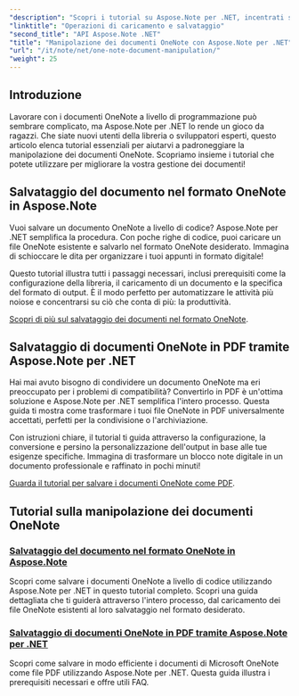 ```yaml
---
"description": "Scopri i tutorial su Aspose.Note per .NET, incentrati sulla creazione, il salvataggio e la conversione di documenti OneNote con esempi pratici e facili da seguire e FAQ."
"linktitle": "Operazioni di caricamento e salvataggio"
"second_title": "API Aspose.Note .NET"
"title": "Manipolazione dei documenti OneNote con Aspose.Note per .NET"
"url": "/it/note/net/one-note-document-manipulation/"
"weight": 25
---
```


## Introduzione

Lavorare con i documenti OneNote a livello di programmazione può sembrare complicato, ma Aspose.Note per .NET lo rende un gioco da ragazzi. Che siate nuovi utenti della libreria o sviluppatori esperti, questo articolo elenca tutorial essenziali per aiutarvi a padroneggiare la manipolazione dei documenti OneNote. Scopriamo insieme i tutorial che potete utilizzare per migliorare la vostra gestione dei documenti!

## Salvataggio del documento nel formato OneNote in Aspose.Note  

Vuoi salvare un documento OneNote a livello di codice? Aspose.Note per .NET semplifica la procedura. Con poche righe di codice, puoi caricare un file OneNote esistente e salvarlo nel formato OneNote desiderato. Immagina di schioccare le dita per organizzare i tuoi appunti in formato digitale!  

Questo tutorial illustra tutti i passaggi necessari, inclusi prerequisiti come la configurazione della libreria, il caricamento di un documento e la specifica del formato di output. È il modo perfetto per automatizzare le attività più noiose e concentrarsi su ciò che conta di più: la produttività.  

[Scopri di più sul salvataggio dei documenti nel formato OneNote](./saving-document-to-one-note-format/).  

## Salvataggio di documenti OneNote in PDF tramite Aspose.Note per .NET  

Hai mai avuto bisogno di condividere un documento OneNote ma eri preoccupato per i problemi di compatibilità? Convertirlo in PDF è un'ottima soluzione e Aspose.Note per .NET semplifica l'intero processo. Questa guida ti mostra come trasformare i tuoi file OneNote in PDF universalmente accettati, perfetti per la condivisione o l'archiviazione.  

Con istruzioni chiare, il tutorial ti guida attraverso la configurazione, la conversione e persino la personalizzazione dell'output in base alle tue esigenze specifiche. Immagina di trasformare un blocco note digitale in un documento professionale e raffinato in pochi minuti!  

[Guarda il tutorial per salvare i documenti OneNote come PDF](./saving-one-note-document-pdf/).  

## Tutorial sulla manipolazione dei documenti OneNote
### [Salvataggio del documento nel formato OneNote in Aspose.Note](./saving-document-to-one-note-format/)
Scopri come salvare i documenti OneNote a livello di codice utilizzando Aspose.Note per .NET in questo tutorial completo. Scopri una guida dettagliata che ti guiderà attraverso l'intero processo, dal caricamento dei file OneNote esistenti al loro salvataggio nel formato desiderato.
### [Salvataggio di documenti OneNote in PDF tramite Aspose.Note per .NET](./saving-one-note-document-pdf/)
Scopri come salvare in modo efficiente i documenti di Microsoft OneNote come file PDF utilizzando Aspose.Note per .NET. Questa guida illustra i prerequisiti necessari e offre utili FAQ.